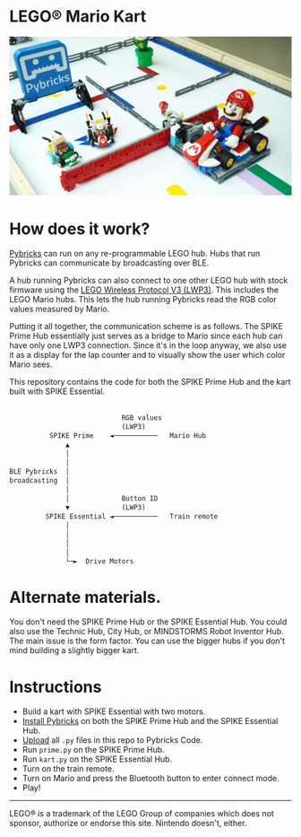 # LEGO® Mario Kart

![](./assets/mario1.jpg)

# How does it work?

[Pybricks][1] can run on any re-programmable LEGO hub. Hubs that run Pybricks can communicate by broadcasting over BLE.

A hub running Pybricks can also connect to one other LEGO hub with stock firmware using the [LEGO Wireless Protocol V3 (LWP3)][2]. This includes the LEGO Mario hubs. This lets the hub running Pybricks read the RGB color values measured by Mario.

Putting it all together, the communication scheme is as follows. The SPIKE Prime Hub essentially just serves as a bridge to Mario since each hub can have only one LWP3 connection. Since it's in the loop anyway, we also use it as a display for the lap counter and to visually show the user which color Mario sees.

This repository contains the code for both the SPIKE Prime Hub and the kart built with SPIKE Essential.


```

                            RGB values              
                            (LWP3)                  
          SPIKE Prime    ◄───────────   Mario Hub   
              ▲                                     
              │                                     
              │                                     
BLE Pybricks  │                                     
broadcasting  │                                     
              │                                     
              │             Button ID               
              ▼             (LWP3)                  
         SPIKE Essential ◄───────────   Train remote
              │                                     
              │                                     
              │                                     
              │                                     
              └─►  Drive Motors                     
```


# Alternate materials.

You don't need the SPIKE Prime Hub or the SPIKE Essential Hub. You could also use the Technic Hub, City Hub, or MINDSTORMS Robot Inventor Hub. The main issue is the form factor. You can use the bigger hubs if you don't mind building a slightly bigger kart.

# Instructions

- Build a kart with SPIKE Essential with two motors.
- [Install Pybricks][3] on both the SPIKE Prime Hub and the SPIKE Essential Hub.
- [Upload][4] all `.py` files in this repo to Pybricks Code.
- Run `prime.py` on the SPIKE Prime Hub.
- Run `kart.py` on the SPIKE Essential Hub.
- Turn on the train remote.
- Turn on Mario and press the Bluetooth button to enter connect mode.
- Play!

[1]: https://pybricks.com/
[2]: https://lego.github.io/lego-ble-wireless-protocol-docs/
[3]: https://pybricks.com/learn/
[4]: https://pybricks.com/learn/getting-started/pybricks-environment/#managing-program-files

-------

LEGO® is a trademark of the LEGO Group of companies which does not sponsor, authorize or endorse this site. Nintendo doesn't, either.

